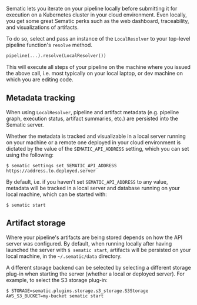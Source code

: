 Sematic lets you iterate on your pipeline locally before submitting it for
execution on a Kubernetes cluster in your cloud environment. Even locally, you
get some great Sematic perks such as the web dashboard, traceability, and
visualizations of artifacts.

To do so, select and pass an instance of the `LocalResolver` to your top-level
pipeline function's `resolve` method.

```python
pipeline(...).resolve(LocalResolver())
```

This will execute all steps of your pipeline on the machine where you issued the
above call, i.e. most typically on your local laptop, or dev machine on which
you are editing code.

## Metadata tracking

When using `LocalResolver`, pipeline and artifact metadata (e.g. pipeline graph,
execution status, artifact summaries, etc.) are persisted into the Sematic
server.

Whether the metadata is tracked and visualizable in a local server running on
your machine or a remote one deployed in your cloud environment is dictated by
the value of the `SEMATIC_API_ADDRESS` setting, which you can set using the following:

```shell
$ sematic settings set SEMATIC_API_ADDRESS https://address.to.deployed.server
```

By default, i.e. if you haven't set `SEMATIC_API_ADDRESS` to any value, metadata
will be tracked in a local server and database running on your local machine,
which can be started with:

```shell
$ sematic start
```

## Artifact storage

Where your pipeline's artifacts are being stored depends on how the API server
was configured. By default, when running locally after having launched the
server with `$ sematic start`, artifacts will be persisted on your local
machine, in the `~/.sematic/data` directory.

A different storage backend can be selected by selecting a different storage
plug-in when starting the server (whether a local or deployed server). For
example, to select the S3 storage plug-in:

```shell
$ STORAGE=sematic.plugins.storage.s3_storage.S3Storage AWS_S3_BUCKET=my-bucket sematic start
```